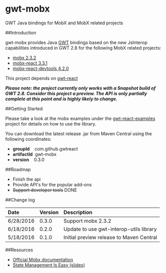 # gwt-mobx
GWT Java bindings for MobX and MobX related projects

##Introduction

gwt-mobx provides Java [GWT](http://www.gwtproject.org/) bindings based on the
new JsInterop capabilities introduced in GWT 2.8 for the following MobX related projects:

* [mobx 2.3.2](https://github.com/mobxjs/mobx)
* [mobx-react 3.3.1](https://github.com/mobxjs/mobx-react)
* [mobx-react-devtools 4.2.0](https://github.com/mobxjs/mobx-react-devtools)

This project depends on [gwt-react](https://github.com/GWTReact/gwt-react)

***Please note: the project currently only works with a Snapshot build of GWT 2.8. Consider this project a preview. The API is only partially complete at this point and is highly likely to change.***

##Getting Started

Please take a look at the mobx examples under the [gwt-react-examples](https://github.com/GWTReact/gwt-react-examples) project for
details on how to use the library.

You can download the latest release .jar from Maven Central using the following coordinates:

* **groupId**&nbsp;&nbsp;&nbsp; com.github.gwtreact
* **artifactId**&nbsp;&nbsp;gwt-mobx
* **version**&nbsp;&nbsp;&nbsp;  0.3.0

##Roadmap

* Finish the api
* Provide API's for the popular add-ons
* ~~Support developer tools~~ DONE

##Change log

| Date | Version | Description |
| :---      | :---  | :---  |
| 6/28/2016 | 0.3.0 | Support mobx 2.3.2  |
| 6/18/2016 | 0.2.0 | Update to use gwt-interop-utils library   |
| 5/18/2016 | 0.1.0 | Initial preview release to Maven Central   |


##Resources

* [Official Mobx documentation](https://mobxjs.github.io/mobx/)
* [State Management Is Easy (slides)](https://speakerdeck.com/mweststrate/state-management-is-easy-introduction-to-mobx)

